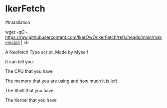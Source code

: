# IkerFetch

#Installation

wget -qO - https://raw.githubusercontent.com/IkerOwO/IkerFetch/refs/heads/main/makeinstall | sh



A Neofetch Type script, Made by Myself

It can tell you:

The CPU that you have

The memory that you are using and how much it is left

The Shell that you have

The Kernel that you have

